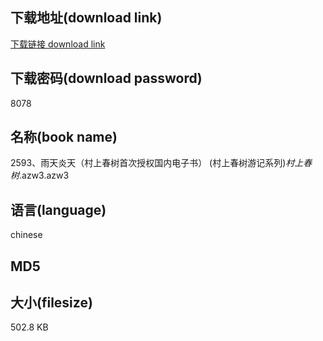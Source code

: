 ## 下载地址(download link)
[下载链接 download link](https://tutu365.netlify.app/?s=2593%E3%80%81%E9%9B%A8%E5%A4%A9%E7%82%8E%E5%A4%A9%EF%BC%88%E6%9D%91%E4%B8%8A%E6%98%A5%E6%A0%91%E9%A6%96%E6%AC%A1%E6%8E%88%E6%9D%83%E5%9B%BD%E5%86%85%E7%94%B5%E5%AD%90%E4%B9%A6%EF%BC%89+%28%E6%9D%91%E4%B8%8A%E6%98%A5%E6%A0%91%E6%B8%B8%E8%AE%B0%E7%B3%BB%E5%88%97%29_%E6%9D%91%E4%B8%8A%E6%98%A5%E6%A0%91_.azw3)

## 下载密码(download password)
8078

## 名称(book name)
2593、雨天炎天（村上春树首次授权国内电子书） (村上春树游记系列)_村上春树_.azw3.azw3

## 语言(language)
chinese

## MD5


## 大小(filesize)
502.8 KB
